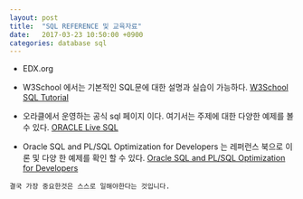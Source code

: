 ```yaml
---
layout: post
title:  "SQL REFERENCE 및 교육자료"
date:   2017-03-23 10:50:00 +0900
categories: database sql
---
```


- EDX.org

- W3School 에서는 기본적인 SQL문에 대한 설명과 실습이 가능하다.
[W3School SQL Tutorial][W3School SQL Tutorial]

- 오라클에서 운영하는 공식 sql 페이지 이다. 여기서는 주제에 대한 다양한 예제를 볼 수 있다.
[ORACLE Live SQL][ORACLE Live SQL]

- Oracle SQL and PL/SQL Optimization for Developers 는 레퍼런스 북으로 이론 및 다양 한 예제를 확인 할 수 있다.
[Oracle SQL and PL/SQL Optimization for Developers][Oracle SQL and PL/SQL Optimization for Developers]

`결국 가장 중요한것은 스스로 일해야한다는 것입니다.`



[W3School SQL Tutorial]: https://www.w3schools.com/sql/default.asp
[ORACLE Live SQL]: https://livesql.oracle.com/apex/livesql/file/index.html
[Oracle SQL and PL/SQL Optimization for Developers]: http://oracle.readthedocs.io/en/latest/index.html
